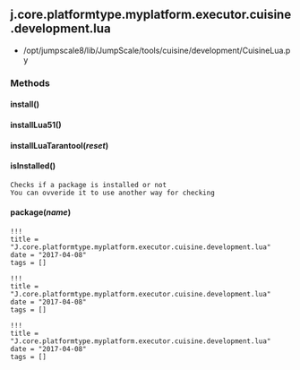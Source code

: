 <!-- toc -->
## j.core.platformtype.myplatform.executor.cuisine.development.lua

- /opt/jumpscale8/lib/JumpScale/tools/cuisine/development/CuisineLua.py

### Methods

#### install() 

#### installLua51() 

#### installLuaTarantool(*reset*) 

#### isInstalled() 

```
Checks if a package is installed or not
You can ovveride it to use another way for checking

```

#### package(*name*) 


```
!!!
title = "J.core.platformtype.myplatform.executor.cuisine.development.lua"
date = "2017-04-08"
tags = []
```

```
!!!
title = "J.core.platformtype.myplatform.executor.cuisine.development.lua"
date = "2017-04-08"
tags = []
```

```
!!!
title = "J.core.platformtype.myplatform.executor.cuisine.development.lua"
date = "2017-04-08"
tags = []
```
